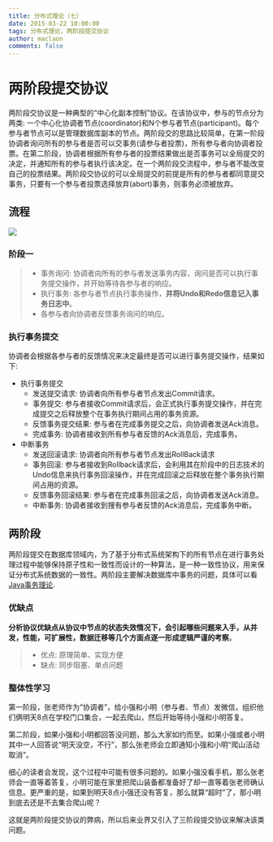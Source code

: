 ```yaml
---
title: 分布式理论（七）
date: 2015-03-22 10:00:00
tags: 分布式理论，两阶段提交协议
author: maclaon
comments: false
---
```

# 两阶段提交协议
两阶段交协议是一种典型的“中心化副本控制”协议。在该协议中，参与的节点分为两类: 一个中心化协调者节点(coordinator)和N个参与者节点(participant)。每个参与者节点可以是管理数据库副本的节点。两阶段交的思路比较简单，在第一阶段协调者询问所有的参与者是否可以交事务(请参与者投票)，所有参与者向协调者投票。在第二阶段，协调者根据所有参与者的投票结果做出是否事务可以全局提交的决定，并通知所有的参与者执行该决定。在一个两阶段交流程中，参与者不能改变自己的投票结果。两阶段交协议的可以全局提交的前提是所有的参与者都同意提交事务，只要有一个参与者投票选择放弃(abort)事务，则事务必须被放弃。

## 流程

![](http://oh8mi0yav.bkt.clouddn.com/two-phase-commit-process-in-distribute-system.png)

<!--more-->
### 阶段一
> + 事务询问: 协调者向所有的参与者发送事务内容，询问是否可以执行事务提交操作，并开始等待各参与者的响应。
> + 执行事务: 各参与者节点执行事务操作，**并将Undo和Redo信息记入事务日志中**。
> + 各参与者向协调者反馈事务询问的响应。

### 执行事务提交
协调者会根据各参与者的反馈情况来决定最终是否可以进行事务提交操作，结果如下: 
+ 执行事务提交
	+ 发送提交请求: 协调者向所有参与者节点发出Commit请求。
	+ 事务提交: 参与者接收Commit请求后，会正式执行事务提交操作，并在完成提交之后释放整个在事务执行期间占用的事务资源。
	+ 反馈事务提交结果: 参与者在完成事务提交之后，向协调者发送Ack消息。
	+ 完成事务: 协调者接收到所有参与者反馈的Ack消息后，完成事务。
+ 中断事务
	+ 发送回滚请求: 协调者向所有参与者节点发出RollBack请求
	+ 事务回滚: 参与者接收到Rollback请求后，会利用其在阶段中的日志技术的Undo信息来执行事务回滚操作，并在完成回滚之后释放在整个事务执行期间占用的资源。
	+ 反馈事务回滚结果: 参与者在完成事务回滚之后，向协调者发送Ack消息。
	+ 中断事务: 协调者接收到搜有参与者反馈的Ack消息后，完成事务中断。


## 两阶段
两阶段提交在数据库领域内，为了基于分布式系统架构下的所有节点在进行事务处理过程中能够保持原子性和一致性而设计的一种算法，是一种一致性协议，用来保证分布式系统数据的一致性。两阶段主要解决数据库中事务的问题，具体可以看[Java事务理论](http://shieldme.cn/2015/03/29/java-mysql-transaction-theory/).

### 优缺点
**分析协议优缺点从协议中节点的状态失效情况下，会引起哪些问题来入手，从并发，性能，可扩展性，数据迁移等几个方面点逐一形成逻辑严谨的考察**。
> + 优点: 原理简单、实现方便
> + 缺点: 同步阻塞、单点问题

### 整体性学习
第一阶段，张老师作为“协调者”，给小强和小明（参与者、节点）发微信，组织他们俩明天8点在学校门口集合，一起去爬山，然后开始等待小强和小明答复。

第二阶段，如果小强和小明都回答没问题，那么大家如约而至。如果小强或者小明其中一人回答说“明天没空，不行”，那么张老师会立即通知小强和小明“爬山活动取消”。

细心的读者会发现，这个过程中可能有很多问题的。如果小强没看手机，那么张老师会一直等着答复，小明可能在家里把爬山装备都准备好了却一直等着张老师确认信息。更严重的是，如果到明天8点小强还没有答复，那么就算“超时”了，那小明到底去还是不去集合爬山呢？

这就是两阶段提交协议的弊病，所以后来业界又引入了三阶段提交协议来解决该类问题。





